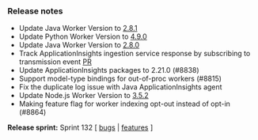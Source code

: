 ### Release notes

<!-- Please add your release notes in the following format:
- My change description (#PR)
-->
- Update Java Worker Version to [2.8.1](https://github.com/Azure/azure-functions-java-worker/releases/tag/2.8.1)
- Update Python Worker Version to [4.9.0](https://github.com/Azure/azure-functions-python-worker/releases/tag/4.9.0)
- Update Java Worker Version to [2.8.0](https://github.com/Azure/azure-functions-java-worker/releases/tag/2.8.0)
- Track ApplicationInsights ingestion service response by subscribing to transmission event [PR](https://github.com/Azure/azure-functions-host/pull/8828)
- Update ApplicationInsights packages to 2.21.0 (#8838)
- Support model-type bindings for out-of-proc workers (#8815)
- Fix the duplicate log issue with Java ApplicationInsights agent
- Update Node.js Worker Version to [3.5.2](https://github.com/Azure/azure-functions-nodejs-worker/releases/tag/v3.5.2)
- Making feature flag for worker indexing opt-out instead of opt-in (#8864)


**Release sprint:** Sprint 132
[ [bugs](https://github.com/Azure/azure-functions-host/issues?q=is%3Aissue+milestone%3A%22Functions+Sprint+132%22+label%3Abug+is%3Aclosed) | [features](https://github.com/Azure/azure-functions-host/issues?q=is%3Aissue+milestone%3A%22Functions+Sprint+132%22+label%3Afeature+is%3Aclosed) ]
